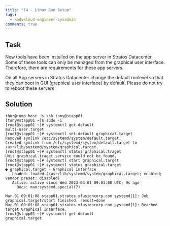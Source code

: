```yaml
---
title: "14 - Linux Run Setup"
tags:
  - kodekloud-engineer-sysadmin
comments: true
---
```


## Task

New tools have been installed on the app server in Stratos Datacenter. Some of these tools can only be managed from the graphical user interface. Therefore, there are requirements for these app servers.

On all App servers in Stratos Datacenter change the default runlevel so that they can boot in GUI (graphical user interface) by default. Please do not try to reboot these servers

## Solution

```shell
thor@jump_host ~$ ssh tony@stapp01
[tony@stapp01 ~]$ sudo -i
[root@stapp01 ~]# systemctl get-default
multi-user.target
[root@stapp01 ~]# systemctl set-default graphical.target
Removed symlink /etc/systemd/system/default.target.
Created symlink from /etc/systemd/system/default.target to /usr/lib/systemd/system/graphical.target.
[root@stapp01 ~]# systemctl status graphical.traget
Unit graphical.traget.service could not be found.
[root@stapp01 ~]# systemctl start graphical.target
[root@stapp01 ~]# systemctl status graphical.target
● graphical.target - Graphical Interface
   Loaded: loaded (/usr/lib/systemd/system/graphical.target; enabled; vendor preset: disabled)
   Active: active since Wed 2023-03-01 09:01:08 UTC; 9s ago
     Docs: man:systemd.special(7)

Mar 01 09:01:08 stapp01.stratos.xfusioncorp.com systemd[1]: Job graphical.target/start finished, result=done
Mar 01 09:01:08 stapp01.stratos.xfusioncorp.com systemd[1]: Reached target Graphical Interface.
[root@stapp01 ~]# systemctl get-default
graphical.target
```
